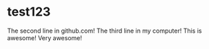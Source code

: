 # test123
The second line in github.com!
The third line in my computer!
This is awesome!
Very awesome!
